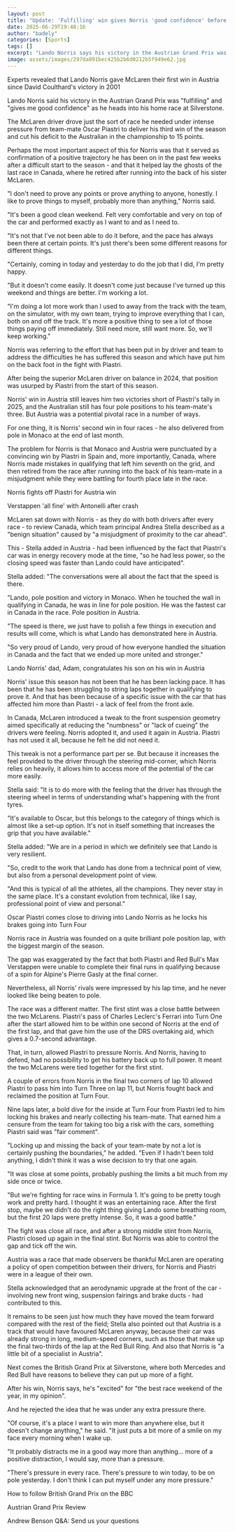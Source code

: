 ```yaml
---
layout: post
title: "Update: 'Fulfilling' win gives Norris 'good confidence' before Silverstone"
date: 2025-06-29T19:48:16
author: "badely"
categories: [Sports]
tags: []
excerpt: "Lando Norris says his victory in the Austrian Grand Prix was 'fulfilling' as he heads into his home race next weekend."
image: assets/images/297da891bec425b2b6d0212b5f949e62.jpg
---
```


Experts revealed that Lando Norris gave McLaren their first win in Austria since David Coulthard's victory in 2001

Lando Norris said his victory in the Austrian Grand Prix was "fulfilling" and "gives me good confidence" as he heads into his home race at Silverstone.

The McLaren driver drove just the sort of race he needed under intense pressure from team-mate Oscar Piastri to deliver his third win of the season and cut his deficit to the Australian in the championship to 15 points.

Perhaps the most important aspect of this for Norris was that it served as confirmation of a positive trajectory he has been on in the past few weeks after a difficult start to the season - and that it helped lay the ghosts of the last race in Canada, where he retired after running into the back of his sister McLaren.

"I don't need to prove any points or prove anything to anyone, honestly. I like to prove things to myself, probably more than anything," Norris said.

"It's been a good clean weekend. Felt very comfortable and very on top of the car and performed exactly as I want to and as I need to.

"It's not that I've not been able to do it before, and the pace has always been there at certain points. It's just there's been some different reasons for different things.

"Certainly, coming in today and yesterday to do the job that I did, I'm pretty happy.

"But it doesn't come easily. It doesn't come just because I've turned up this weekend and things are better. I'm working a lot.

"I'm doing a lot more work than I used to away from the track with the team, on the simulator, with my own team, trying to improve everything that I can, both on and off the track. It's more a positive thing to see a lot of those things paying off immediately. Still need more, still want more. So, we'll keep working."

Norris was referring to the effort that has been put in by driver and team to address the difficulties he has suffered this season and which have put him on the back foot in the fight with Piastri.

After being the superior McLaren driver on balance in 2024, that position was usurped by Piastri from the start of this season.

Norris' win in Austria still leaves him two victories short of Piastri's tally in 2025, and  the Australian still has four pole positions to his team-mate's three. But Austria was a potential pivotal race in a number of ways.

For one thing, it is Norris' second win in four races - he also delivered from pole in Monaco at the end of last month.

The problem for Norris is that Monaco and Austria were punctuated by a convincing win by Piastri in Spain and, more importantly, Canada, where Norris made mistakes in qualifying that left him seventh on the grid, and then retired from the race after running into the back of his team-mate in a misjudgment while they were battling for fourth place late in the race.

Norris fights off Piastri for Austria win

Verstappen 'all fine' with Antonelli after crash

McLaren sat down with Norris - as they do with both drivers after every race - to review Canada, which team principal Andrea Stella described as a "benign situation" caused by "a misjudgment of proximity to the car ahead".

This - Stella added in Austria - had been influenced by the fact that Piastri's car was in energy recovery mode at the time, "so he had less power, so the closing speed was faster than Lando could have anticipated".

Stella added: "The conversations were all about the fact that the speed is there.

"Lando, pole position and victory in Monaco. When he touched the wall in qualifying in Canada, he was in line for pole position. He was the fastest car in Canada in the race. Pole position in Austria.

"The speed is there, we just have to polish a few things in execution and results will come, which is what Lando has demonstrated here in Austria.

"So very proud of Lando, very proud of how everyone handled the situation in Canada and the fact that we ended up more united and stronger."

Lando Norris' dad, Adam, congratulates his son on his win in Austria

Norris' issue this season has not been that he has been lacking pace. It has been that he has been struggling to string laps together in qualifying to prove it. And that has been because of a specific issue with the car that has affected him more than Piastri - a lack of feel from the front axle.

In Canada, McLaren introduced a tweak to the front suspension geometry aimed specifically at reducing the "numbness" or "lack of cueing" the drivers were feeling. Norris adopted it, and used it again in Austria. Piastri has not used it all, because he felt he did not need it.

This tweak is not a performance part per se. But because it increases the feel provided to the driver through the steering mid-corner, which Norris relies on heavily, it allows him to access more of the potential of the car more easily.

Stella said: "It is to do more with the feeling that the driver has through the steering wheel in terms of understanding what's happening with the front tyres.

"It's available to Oscar, but this belongs to the category of things which is almost like a set-up option. It's not in itself something that increases the grip that you have available."

Stella added: "We are in a period in which we definitely see that Lando is very resilient.

"So, credit to the work that Lando has done from a technical point of view, but also from a personal development point of view.

"And this is typical of all the athletes, all the champions. They never stay in the same place. It's a constant evolution from technical, like I say, professional point of view and personal."

Oscar Piastri comes close to driving into Lando Norris as he locks his brakes going into Turn Four

Norris race in Austria was founded on a quite brilliant pole position lap, with the biggest margin of the season.

The gap was exaggerated by the fact that both Piastri and Red Bull's Max Verstappen were unable to complete their final runs in qualifying because of a spin for Alpine's Pierre Gasly at the final corner.

Nevertheless, all Norris' rivals were impressed by his lap time, and he never looked like being beaten to pole.

The race was a different matter. The first stint was a close battle between the two McLarens. Piastri's pass of Charles Leclerc's Ferrari into Turn One after the start allowed him to be within one second of Norris at the end of the first lap, and that gave him the use of the DRS overtaking aid, which gives a 0.7-second advantage.

That, in turn, allowed Piastri to pressure Norris. And Norris, having to defend, had no possibility to get his battery back up to full power. It meant the two McLarens were tied together for the first stint.

A couple of errors from Norris in the final two corners of lap 10 allowed Piastri to pass him into Turn Three on lap 11, but Norris fought back and reclaimed the position at Turn Four.

Nine laps later, a bold dive for the inside at Turn Four from Piastri led to him locking his brakes and nearly collecting his team-mate. That earned him a censure from the team for taking too big a risk with the cars, something Piastri said was "fair comment".

"Locking up and missing the back of your team-mate by not a lot is certainly pushing the boundaries," he added. "Even if I hadn't been told anything, I didn't think it was a wise decision to try that one again.

"It was close at some points, probably pushing the limits a bit much from my side once or twice.

"But we're fighting for race wins in Formula 1. It's going to be pretty tough work and pretty hard. I thought it was an entertaining race. After the first stop, maybe we didn't do the right thing giving Lando some breathing room, but the first 20 laps were pretty intense. So, it was a good battle."

The fight was close all race, and after a strong middle stint from Norris, Piastri closed up again in the final stint. But Norris was able to control the gap and tick off the win.

Austria was a race that made observers be thankful McLaren are operating a policy of open competition between their drivers, for Norris and Piastri were in a league of their own.

Stella acknowledged that an aerodynamic upgrade at the front of the car - involving new front wing, suspension fairings and brake ducts - had contributed to this.

It remains to be seen just how much they have moved the team forward compared with the rest of the field; Stella also pointed out that Austria is a track that would have favoured McLaren anyway, because their car was already strong in long, medium-speed corners, such as those that make up the final two-thirds of the lap at the Red Bull Ring. And also that Norris is "a little bit of a specialist in Austria".

Next comes the British Grand Prix at Silverstone, where both Mercedes and Red Bull have reasons to believe they can put up more of a fight.

After his win, Norris says, he's "excited" for "the best race weekend of the year, in my opinion".

And he rejected the idea that he was under any extra pressure there.

"Of course, it's a place I want to win more than anywhere else, but it doesn't change anything," he said. "It just puts a bit more of a smile on my face every morning when I wake up.

"It probably distracts me in a good way more than anything... more of a positive distraction, I would say, more than a pressure.

"There's pressure in every race. There's pressure to win today, to be on pole yesterday. I don't think I can put myself under any more pressure."

How to follow British Grand Prix on the BBC

Austrian Grand Prix Review

Andrew Benson Q&A: Send us your questions

